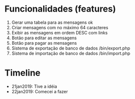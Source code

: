 # Funcionalidades (features)
1. Gerar uma tabela para as mensagens ok
2. Criar mensagens com no máximo 64 caracteres
3. Exibir as mensagens em ordem DESC com links
4. Botão para editar as mensagens
5. Botão para pagar as mensagens
6. Sistema de exportação de banco de dados /bin/export.php
7. Sistema de importação de banco de dados /bin/import.php

# Timeline
- 21jan2019: Tive a idéia
- 22jan2019: Comecei a fazer
